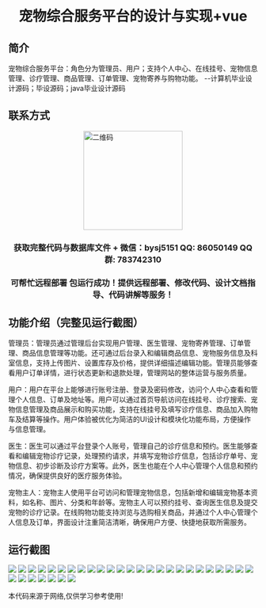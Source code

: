 <p><h1 align="center">宠物综合服务平台的设计与实现+vue</h1></p>

## 简介
宠物综合服务平台：角色分为管理员、用户；支持个人中心、在线挂号、宠物信息管理、诊疗管理、商品管理、订单管理、宠物寄养与购物功能。    --计算机毕业设计源码；毕设源码；java毕业设计源码


## 联系方式
<img src="https://bs-1329754181.cos.ap-shanghai.myqcloud.com/wx.jpg" alt="二维码" style="display: block; margin: 0 auto;" width="200px">
<p><h3 align="center">获取完整代码与数据库文件 + 微信：bysj5151 QQ: 86050149 QQ群: 783742310</h3></p>
<p><h3 align="center">可帮忙远程部署 包运行成功！提供远程部署、修改代码、设计文档指导、代码讲解等服务！</h3></p>

## 功能介绍（完整见运行截图）
管理员：管理员通过管理后台实现用户管理、医生管理、宠物寄养管理、订单管理、商品信息管理等功能。还可通过后台录入和编辑商品信息、宠物服务信息及科室信息，支持上传图片、设置库存及价格，提供详细描述编辑功能。管理员能够查看用户订单详情，进行状态更新和退款处理，管理网站的整体运营与服务质量。

用户：用户在平台上能够进行账号注册、登录及密码修改，访问个人中心查看和管理个人信息、订单及地址等。用户可以通过首页导航访问在线挂号、诊疗搜索、宠物信息管理及商品展示和购买功能，支持在线挂号及填写诊疗信息、商品加入购物车及结算等操作。用户体验被优化为简洁的UI设计和模块化功能布局，方便操作与信息管理。

医生：医生可以通过平台登录个人账号，管理自己的诊疗信息和预约。医生能够查看和编辑宠物诊疗记录，处理预约请求，并填写宠物诊疗信息，包括诊疗单号、宠物信息、初步诊断及诊疗方案等。此外，医生也能在个人中心管理个人信息和预约情况，确保提供良好的医疗服务体验。

宠物主人：宠物主人使用平台可访问和管理宠物信息，包括新增和编辑宠物基本资料，如名称、图片、分类和年龄等。宠物主人可以预约挂号、查询医生信息及提交宠物的诊疗记录。在线购物功能支持浏览与选购相关商品，并通过个人中心管理个人信息及订单，界面设计注重简洁清晰，确保用户方便、快捷地获取所需服务。


## 运行截图
![](https://bs-1329754181.cos.ap-shanghai.myqcloud.com/ssm/PetComprehensiveServicePlatform/img/001.jpg)
![](https://bs-1329754181.cos.ap-shanghai.myqcloud.com/ssm/PetComprehensiveServicePlatform/img/002.jpg)
![](https://bs-1329754181.cos.ap-shanghai.myqcloud.com/ssm/PetComprehensiveServicePlatform/img/003.jpg)
![](https://bs-1329754181.cos.ap-shanghai.myqcloud.com/ssm/PetComprehensiveServicePlatform/img/004.jpg)
![](https://bs-1329754181.cos.ap-shanghai.myqcloud.com/ssm/PetComprehensiveServicePlatform/img/005.jpg)
![](https://bs-1329754181.cos.ap-shanghai.myqcloud.com/ssm/PetComprehensiveServicePlatform/img/006.jpg)
![](https://bs-1329754181.cos.ap-shanghai.myqcloud.com/ssm/PetComprehensiveServicePlatform/img/007.jpg)
![](https://bs-1329754181.cos.ap-shanghai.myqcloud.com/ssm/PetComprehensiveServicePlatform/img/008.jpg)
![](https://bs-1329754181.cos.ap-shanghai.myqcloud.com/ssm/PetComprehensiveServicePlatform/img/009.jpg)
![](https://bs-1329754181.cos.ap-shanghai.myqcloud.com/ssm/PetComprehensiveServicePlatform/img/010.jpg)
![](https://bs-1329754181.cos.ap-shanghai.myqcloud.com/ssm/PetComprehensiveServicePlatform/img/011.jpg)
![](https://bs-1329754181.cos.ap-shanghai.myqcloud.com/ssm/PetComprehensiveServicePlatform/img/012.jpg)
![](https://bs-1329754181.cos.ap-shanghai.myqcloud.com/ssm/PetComprehensiveServicePlatform/img/013.jpg)
![](https://bs-1329754181.cos.ap-shanghai.myqcloud.com/ssm/PetComprehensiveServicePlatform/img/014.jpg)
![](https://bs-1329754181.cos.ap-shanghai.myqcloud.com/ssm/PetComprehensiveServicePlatform/img/015.jpg)
![](https://bs-1329754181.cos.ap-shanghai.myqcloud.com/ssm/PetComprehensiveServicePlatform/img/016.jpg)
![](https://bs-1329754181.cos.ap-shanghai.myqcloud.com/ssm/PetComprehensiveServicePlatform/img/017.jpg)
![](https://bs-1329754181.cos.ap-shanghai.myqcloud.com/ssm/PetComprehensiveServicePlatform/img/018.jpg)
![](https://bs-1329754181.cos.ap-shanghai.myqcloud.com/ssm/PetComprehensiveServicePlatform/img/019.jpg)
![](https://bs-1329754181.cos.ap-shanghai.myqcloud.com/ssm/PetComprehensiveServicePlatform/img/020.jpg)
![](https://bs-1329754181.cos.ap-shanghai.myqcloud.com/ssm/PetComprehensiveServicePlatform/img/021.jpg)
![](https://bs-1329754181.cos.ap-shanghai.myqcloud.com/ssm/PetComprehensiveServicePlatform/img/022.jpg)
![](https://bs-1329754181.cos.ap-shanghai.myqcloud.com/ssm/PetComprehensiveServicePlatform/img/023.jpg)
![](https://bs-1329754181.cos.ap-shanghai.myqcloud.com/ssm/PetComprehensiveServicePlatform/img/024.jpg)
![](https://bs-1329754181.cos.ap-shanghai.myqcloud.com/ssm/PetComprehensiveServicePlatform/img/025.jpg)
![](https://bs-1329754181.cos.ap-shanghai.myqcloud.com/ssm/PetComprehensiveServicePlatform/img/026.jpg)
![](https://bs-1329754181.cos.ap-shanghai.myqcloud.com/ssm/PetComprehensiveServicePlatform/img/027.jpg)
![](https://bs-1329754181.cos.ap-shanghai.myqcloud.com/ssm/PetComprehensiveServicePlatform/img/028.jpg)
![](https://bs-1329754181.cos.ap-shanghai.myqcloud.com/ssm/PetComprehensiveServicePlatform/img/029.jpg)
![](https://bs-1329754181.cos.ap-shanghai.myqcloud.com/ssm/PetComprehensiveServicePlatform/img/030.jpg)
![](https://bs-1329754181.cos.ap-shanghai.myqcloud.com/ssm/PetComprehensiveServicePlatform/img/031.jpg)
![](https://bs-1329754181.cos.ap-shanghai.myqcloud.com/ssm/PetComprehensiveServicePlatform/img/032.jpg)

<p>本代码来源于网络,仅供学习参考使用!</p>
